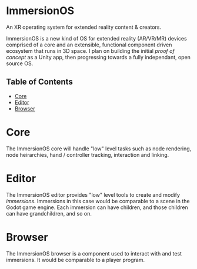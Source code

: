 # ImmersionOS

An XR operating system for extended reality content & creators.

ImmersionOS is a new kind of OS for extended reality (AR/VR/MR) devices comprised of a core and an extensible, functional component driven ecosystem that runs in 3D space. I plan on building the initial _proof of concept_ as a Unity app, then progressing towards a fully independant, open source OS.

## Table of Contents
- [Core](#core)
- [Editor](#editor)
- [Browser](#browser)

# Core
The ImmersionOS core will handle "low" level tasks such as node rendering, node heirarchies, hand / controller tracking, interaction and linking.

# Editor
The ImmersionOS editor provides "low" level tools to create and modify _immersions_. Immersions in this case would be comparable to a scene in the Godot game engine. Each immersion can have children, and those children can have grandchildren, and so on.

# Browser
The ImmersionOS browser is a component used to interact with and test immersions. It would be comparable to a player program.
